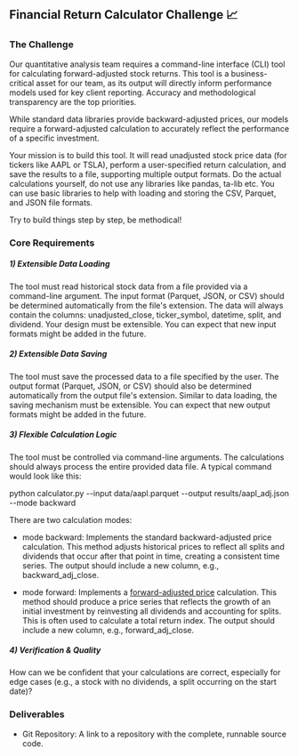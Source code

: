 ## Financial Return Calculator Challenge 📈

### The Challenge
Our quantitative analysis team requires a command-line interface (CLI) tool for calculating forward-adjusted stock returns. This tool is a business-critical asset for our team, as its output will directly inform performance models used for key client reporting. Accuracy and methodological transparency are the top priorities.

While standard data libraries provide backward-adjusted prices, our models require a forward-adjusted calculation to accurately reflect the performance of a specific investment.

Your mission is to build this tool. It will read unadjusted stock price data (for tickers like AAPL or TSLA), perform a user-specified return calculation, and save the results to a file, supporting multiple output formats. Do the actual calculations yourself, do not use any libraries like pandas, ta-lib etc. You can use basic libraries to help with loading and storing the CSV, Parquet, and JSON file formats.

Try to build things step by step, be methodical!

### Core Requirements
##### 1) Extensible Data Loading
The tool must read historical stock data from a file provided via a command-line argument. The input format (Parquet, JSON, or CSV) should be determined automatically from the file's extension. The data will always contain the columns: unadjusted_close,	ticker_symbol,	datetime,	split, and	dividend. Your design must be extensible. You can expect that new input formats might be added in the future.

##### 2) Extensible Data Saving
The tool must save the processed data to a file specified by the user. The output format (Parquet, JSON, or CSV) should also be determined automatically from the output file's extension. Similar to data loading, the saving mechanism must be extensible. You can expect that new output formats might be added in the future.

##### 3) Flexible Calculation Logic
The tool must be controlled via command-line arguments. The calculations should always process the entire provided data file. A typical command would look like this:

python calculator.py --input data/aapl.parquet --output results/aapl_adj.json --mode backward

There are two calculation modes:

- mode backward: Implements the standard backward-adjusted price calculation. This method adjusts historical prices to reflect all splits and dividends that occur after that point in time, creating a consistent time series. The output should include a new column, e.g., backward_adj_close.

- mode forward: Implements a [forward-adjusted price](https://quantdare.com/approach-to-dividend-adjustment-factors-calculation/) calculation. This method should produce a price series that reflects the growth of an initial investment by reinvesting all dividends and accounting for splits. This is often used to calculate a total return index. The output should include a new column, e.g., forward_adj_close. 

##### 4) Verification & Quality
How can we be confident that your calculations are correct, especially for edge cases (e.g., a stock with no dividends, a split occurring on the start date)?

### Deliverables

- Git Repository: A link to a repository with the complete, runnable source code.

